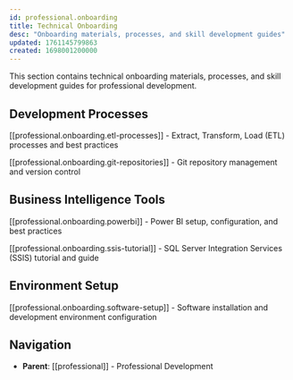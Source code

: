 ```yaml
---
id: professional.onboarding
title: Technical Onboarding
desc: "Onboarding materials, processes, and skill development guides"
updated: 1761145799863
created: 1698001200000
---
```


This section contains technical onboarding materials, processes, and skill development guides for professional development.

## Development Processes

[[professional.onboarding.etl-processes]] - Extract, Transform, Load (ETL) processes and best practices

[[professional.onboarding.git-repositories]] - Git repository management and version control

## Business Intelligence Tools

[[professional.onboarding.powerbi]] - Power BI setup, configuration, and best practices

[[professional.onboarding.ssis-tutorial]] - SQL Server Integration Services (SSIS) tutorial and guide

## Environment Setup

[[professional.onboarding.software-setup]] - Software installation and development environment configuration

## Navigation

- **Parent**: [[professional]] - Professional Development
